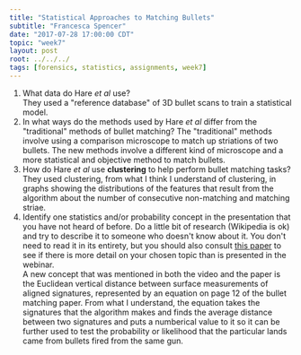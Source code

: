 ```yaml
---
title: "Statistical Approaches to Matching Bullets"
subtitle: "Francesca Spencer"
date: "2017-07-28 17:00:00 CDT"
topic: "week7"
layout: post
root: ../../../
tags: [forensics, statistics, assignments, week7]
---
```


1. What data do Hare *et al* use?  
They used a "reference database" of 3D bullet scans to train a statistical model.  
2. In what ways do the methods used by Hare *et al* differ from the "traditional" methods of bullet matching? 
The "traditional" methods involve using a comparison microscope to match up striations of two bullets. The new methods involve a different kind of microscope and a more statistical and objective method to match bullets.  
3. How do Hare *et al* use **clustering** to help perform bullet matching tasks?  
They used clustering, from what I think I understand of clustering, in graphs showing the distributions of the features that result from the algorithm about the number of consecutive non-matching and matching striae.
4. Identify one statistics and/or probability concept in the presentation that you have not heard of before. Do a little bit of research (Wikipedia is ok) and try to describe it to someone who doesn't know about it. You don't need to read it in its entirety, but you should also consult [this paper](bulletmatchingpaper.pdf) to see if there is more detail on your chosen topic than is presented in the webinar.  
A new concept that was mentioned in both the video and the paper is the Euclidean vertical distance between surface measurements of aligned signatures, represented by an equation on page 12 of the bullet matching paper. From what I understand, the equation takes the signatures that the algorithm makes and finds the average distance between two signatures and puts a numberical value to it so it can be further used to test the probability or likelihood that the particular lands came from bullets fired from the same gun.

